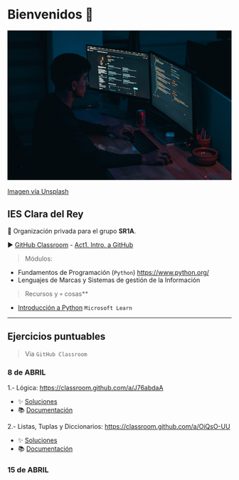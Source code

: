 # Bienvenidos 👋

![Grupo DW2A](https://raw.githubusercontent.com/SR1Agrupo/.github/main/profile/mohammad-rahmani-_Fx34KeqIEw-unsplash.jpg "Este es un grupo privado")

[Imagen vía Unsplash](https://unsplash.com/es/fotos/_Fx34KeqIEw)

## IES Clara del Rey

🙋 Organización privada para el grupo **SR1A**.

▶️ [GitHub Classroom](https://classroom.github.com/classrooms/145748386-sr1a) - [Act1. Intro. a GitHub](https://classroom.github.com/a/_DzOihM_)

> Módulos:

- Fundamentos de Programación (`Python`) <https://www.python.org/>
- Lenguajes de Marcas y Sistemas de gestión de la Información

> Recursos y `+` cosas**

- [Introducción a Python](https://learn.microsoft.com/es-es/training/modules/intro-to-python/) `Microsoft Learn`

---

## Ejercicios puntuables

> Via `GitHub Classroom`

### 8 de ABRIL

1.- Lógica: <https://classroom.github.com/a/J76abdaA>

  - :sparkles: [Soluciones](https://github.com/SR1Agrupo/Python/blob/main/07_OperadoresLogicos.ipynb)
  - :books: [Documentación](https://docs.python.org/es/3/library/stdtypes.html#truth-value-testing)

2.- Listas, Tuplas y Diccionarios: <https://classroom.github.com/a/OiQsO-UU>

  - :sparkles: [Soluciones](https://github.com/SR1Agrupo/Python/blob/main/08_ListasTuplasDicc.ipynb)
  - :books: [Documentación](https://docs.python.org/es/3/tutorial/datastructures.html)

### 15 de ABRIL
